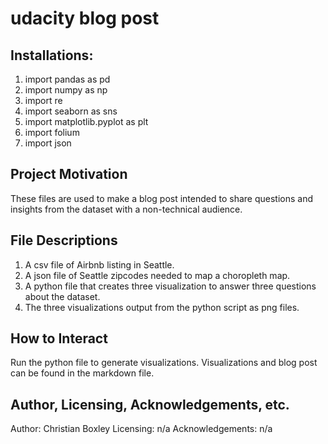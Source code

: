 # udacity blog post

## Installations:

1) import pandas as pd
2) import numpy as np
3) import re
4) import seaborn as sns
5) import matplotlib.pyplot as plt
6) import folium
7) import json

## Project Motivation

These files are used to make a blog post intended to share questions and insights from the dataset with a non-technical audience.

## File Descriptions

1) A csv file of Airbnb listing in Seattle.
2) A json file of Seattle zipcodes needed to map a choropleth map.
3) A python file that creates three visualization to answer three questions about the dataset. 
4) The three visualizations output from the python script as png files. 

## How to Interact

Run the python file to generate visualizations. Visualizations and blog post can be found in the markdown file.

## Author, Licensing, Acknowledgements, etc.

Author: Christian Boxley
Licensing: n/a
Acknowledgements: n/a




